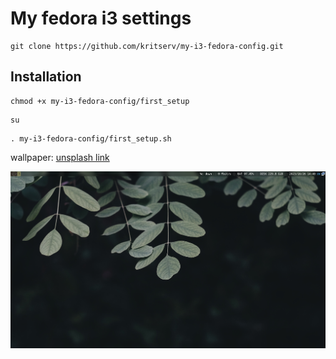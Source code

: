 # My fedora i3 settings

```
git clone https://github.com/kritserv/my-i3-fedora-config.git
```

## Installation

```
chmod +x my-i3-fedora-config/first_setup
```

```
su
```

```
. my-i3-fedora-config/first_setup.sh
```

wallpaper: <a href="https://unsplash.com/photos/green-leafed-plant-in-closeup-shot-CBh4D3l0EwM">unsplash link</a>

<img src="/preview.png">

